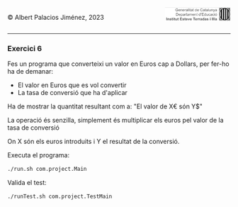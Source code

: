 <div style="display: flex; width: 100%;">
    <div style="flex: 1; padding: 0px;">
        <p>© Albert Palacios Jiménez, 2023</p>
    </div>
    <div style="flex: 1; padding: 0px; text-align: right;">
        <img src="../../assets/ieti.png" height="32" alt="Logo de IETI" style="max-height: 32px;">
    </div>
</div>
<hr/>

### Exercici 6

Fes un programa que converteixi un valor en Euros cap a Dollars, per fer-ho ha de demanar:

* El valor en Euros que es vol convertir
* La tasa de conversió que ha d'aplicar

Ha de mostrar la quantitat resultant com a: "El valor de X€ són Y$"

La operació és senzilla, simplement és multiplicar els euros pel valor de la tasa de conversió

On X són els euros introduits i Y el resultat de la conversió.

Executa el programa:
```bash
./run.sh com.project.Main
```

Valida el test:
```bash
./runTest.sh com.project.TestMain
```
